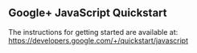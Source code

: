 ## Google+ JavaScript Quickstart

The instructions for getting started are available at:
https://developers.google.com/+/quickstart/javascript
